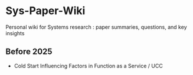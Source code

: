 # Sys-Paper-Wiki
Personal wiki for Systems research : paper summaries, questions, and key insights

## Before 2025
- Cold Start Influencing Factors in Function as a Service / UCC

